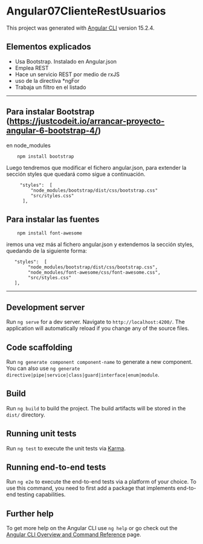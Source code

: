 # Angular07ClienteRestUsuarios

This project was generated with [Angular CLI](https://github.com/angular/angular-cli) version 15.2.4.

## Elementos explicados
- Usa Bootstrap. Instalado en Angular.json
- Emplea REST
- Hace un servicio REST por medio de rxJS
- uso de la directiva *ngFor
- Trabaja un filtro en el listado

----

## Para instalar Bootstrap (https://justcodeit.io/arrancar-proyecto-angular-6-bootstrap-4/)
en node_modules

        npm install bootstrap  

Luego tendremos que modificar el fichero angular.json, para extender la sección styles que quedará como sigue a continuación.

         "styles":  [
             "node_modules/bootstrap/dist/css/bootstrap.css"
             "src/styles.css"
          ],


## Para instalar las fuentes
        npm install font-awesome  

iremos una vez más al fichero angular.json y extendemos la sección styles, quedando de la siguiente forma:

       "styles":  [
            "node_modules/bootstrap/dist/css/bootstrap.css",
            "node_modules/font-awesome/css/font-awesome.css",
            "src/styles.css"
       ],

---

## Development server

Run `ng serve` for a dev server. Navigate to `http://localhost:4200/`. The application will automatically reload if you change any of the source files.

## Code scaffolding

Run `ng generate component component-name` to generate a new component. You can also use `ng generate directive|pipe|service|class|guard|interface|enum|module`.

## Build

Run `ng build` to build the project. The build artifacts will be stored in the `dist/` directory.

## Running unit tests

Run `ng test` to execute the unit tests via [Karma](https://karma-runner.github.io).

## Running end-to-end tests

Run `ng e2e` to execute the end-to-end tests via a platform of your choice. To use this command, you need to first add a package that implements end-to-end testing capabilities.

## Further help

To get more help on the Angular CLI use `ng help` or go check out the [Angular CLI Overview and Command Reference](https://angular.io/cli) page.
